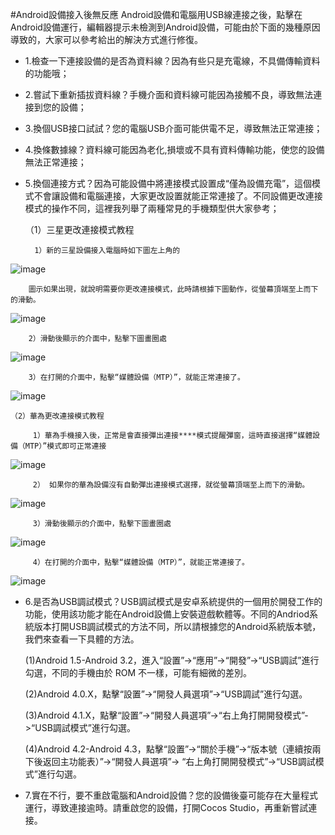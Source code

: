 #Android設備接入後無反應
Android設備和電腦用USB線連接之後，點擊在Android設備運行，編輯器提示未檢測到Android設備，可能由於下面的幾種原因導致的，大家可以參考給出的解決方式進行修復。 

- 1.檢查一下連接設備的是否為資料線？因為有些只是充電線，不具備傳輸資料的功能哦；
- 2.嘗試下重新插拔資料線？手機介面和資料線可能因為接觸不良，導致無法連接到您的設備；
- 3.換個USB接口試試？您的電腦USB介面可能供電不足，導致無法正常連接；
- 4.換條數據線？資料線可能因為老化,損壞或不具有資料傳輸功能，使您的設備無法正常連接；
- 5.換個連接方式？因為可能設備中將連接模式設置成“僅為設備充電”，這個模式不會讓設備和電腦連接，大家更改設置就能正常連接了。不同設備更改連接模式的操作不同，這裡我列舉了兩種常見的手機類型供大家參考；

 
    （1）三星更改連接模式教程

        1）新的三星設備接入電腦時如下圖左上角的
![image](res_tw/image001.png) 
        
        圖示如果出現，就說明需要你更改連接模式，此時請根據下圖動作，從螢幕頂端至上而下的滑動。
![image](res_tw/image002.png)
 
        2）滑動後顯示的介面中，點擊下圖畫圈處
![image](res_tw/image003.png)
 
        3）在打開的介面中，點擊“媒體設備（MTP）”，就能正常連接了。
![image](res_tw/image004.png)

    （2）華為更改連接模式教程

         1）華為手機接入後，正常是會直接彈出連接****模式提醒彈窗，這時直接選擇“媒體設備（MTP）”模式即可正常連接
![image](res_tw/image005.png)
 
         2） 如果你的華為設備沒有自動彈出連接模式選擇，就從螢幕頂端至上而下的滑動。
![image](res_tw/image006.png)
 
         3）滑動後顯示的介面中，點擊下圖畫圈處
![image](res_tw/image007.png)
 
         4）在打開的介面中，點擊“媒體設備（MTP）”，就能正常連接了。
![image](res_tw/image008.png)

- 6.是否為USB調試模式？USB調試模式是安卓系統提供的一個用於開發工作的功能，使用該功能才能在Android設備上安裝遊戲軟體等。不同的Andriod系統版本打開USB調試模式的方法不同，所以請根據您的Android系統版本號，我們來查看一下具體的方法。
    
    (1)Android 1.5-Android 3.2，進入“設置”->“應用”->“開發”->“USB調試”進行勾選，不同的手機由於
    ROM 不一樣，可能有細微的差別。

    (2)Android 4.0.X，點擊“設置”->“開發人員選項”->“USB調試”進行勾選。

    (3)Android 4.1.X，點擊“設置”->“開發人員選項”->“右上角打開開發模式”->“USB調試模式”進行勾選。

    (4)Android 4.2-Android 4.3，點擊“設置”->“關於手機”->“版本號（連續按兩下後返回主功能表）”->“開發人員選項”-> “右上角打開開發模式”->“USB調試模式”進行勾選。

- 7.實在不行，要不重啟電腦和Android設備？您的設備後臺可能存在大量程式運行，導致連接逾時。請重啟您的設備，打開Cocos Studio，再重新嘗試連接。

